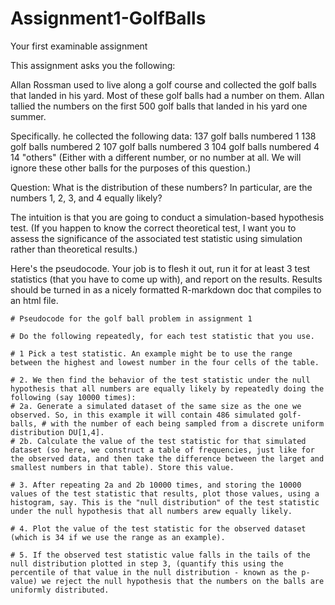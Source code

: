 # Assignment1-GolfBalls
Your first examinable assignment

This assignment asks you the following:

Allan Rossman used to live along a golf course and collected the golf balls that landed in his yard. Most of these golf balls had a number on them. Allan tallied the numbers on the first 500 golf balls that landed in his yard one summer.

Specifically. he collected the following data:
137  golf balls numbered 1
138  golf balls numbered 2
107  golf balls numbered 3
104  golf balls numbered 4
14 "others" (Either with a different number, or no number at all. We will ignore these other balls for the purposes of this question.)

Question: What is the distribution of these numbers?
In particular, are the numbers 1, 2, 3, and 4 equally likely?


The intuition is that you are going to conduct a simulation-based hypothesis test. (If you happen to know the correct theoretical test, I want you to assess the significance of the associated test statistic using simulation rather than theoretical results.)

Here's the pseudocode. Your job is to flesh it out, run it for at least 3 test statistics (that you have to come up with), and report on the results. Results should be turned in as a nicely formatted R-markdown doc that compiles to an html file. 

```{r pseudocode}
# Pseudocode for the golf ball problem in assignment 1

# Do the following repeatedly, for each test statistic that you use.

# 1 Pick a test statistic. An example might be to use the range between the highest and lowest number in the four cells of the table.

# 2. We then find the behavior of the test statistic under the null hypothesis that all numbers are equally likely by repeatedly doing the following (say 10000 times):
# 2a. Generate a simulated dataset of the same size as the one we observed. So, in this example it will contain 486 simulated golf-balls, # with the number of each being sampled from a discrete uniform distribution DU[1,4].
# 2b. Calculate the value of the test statistic for that simulated dataset (so here, we construct a table of frequencies, just like for the observed data, and then take the difference between the larget and smallest numbers in that table). Store this value.

# 3. After repeating 2a and 2b 10000 times, and storing the 10000 values of the test statistic that results, plot those values, using a histogram, say. This is the "null distribution" of the test statistic under the null hypothesis that all numbers arew equally likely.

# 4. Plot the value of the test statistic for the observed dataset (which is 34 if we use the range as an example).

# 5. If the observed test statistic value falls in the tails of the null distribution plotted in step 3, (quantify this using the percentile of that value in the null distribution - known as the p-value) we reject the null hypothesis that the numbers on the balls are uniformly distributed.

```
